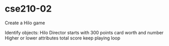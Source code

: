 # cse210-02
Create a Hilo game

Identify objects:
Hilo
Director
starts with 300 points
card worth and number
Higher or lower attributes
total score
keep playing loop
